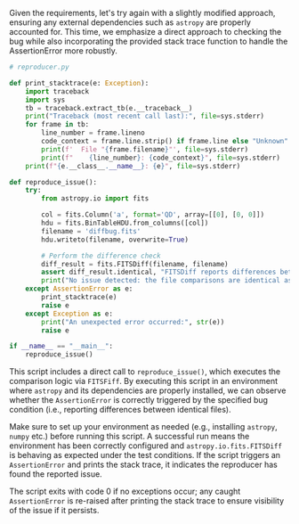 Given the requirements, let's try again with a slightly modified approach, ensuring any external dependencies such as `astropy` are properly accounted for. This time, we emphasize a direct approach to checking the bug while also incorporating the provided stack trace function to handle the AssertionError more robustly.

```python
# reproducer.py

def print_stacktrace(e: Exception):
    import traceback
    import sys
    tb = traceback.extract_tb(e.__traceback__)
    print("Traceback (most recent call last):", file=sys.stderr)
    for frame in tb:
        line_number = frame.lineno
        code_context = frame.line.strip() if frame.line else "Unknown"
        print(f'  File "{frame.filename}"', file=sys.stderr)
        print(f"    {line_number}: {code_context}", file=sys.stderr)
    print(f"{e.__class__.__name__}: {e}", file=sys.stderr)

def reproduce_issue():
    try:
        from astropy.io import fits

        col = fits.Column('a', format='QD', array=[[0], [0, 0]])
        hdu = fits.BinTableHDU.from_columns([col])
        filename = 'diffbug.fits'
        hdu.writeto(filename, overwrite=True)

        # Perform the difference check
        diff_result = fits.FITSDiff(filename, filename)
        assert diff_result.identical, "FITSDiff reports differences between identical files."
        print("No issue detected: the file comparisons are identical as expected.")
    except AssertionError as e:
        print_stacktrace(e)
        raise e
    except Exception as e:
        print("An unexpected error occurred:", str(e))
        raise e

if __name__ == "__main__":
    reproduce_issue()
```

This script includes a direct call to `reproduce_issue()`, which executes the comparison logic via `FITSFiff`. By executing this script in an environment where `astropy` and its dependencies are properly installed, we can observe whether the `AssertionError` is correctly triggered by the specified bug condition (i.e., reporting differences between identical files).

Make sure to set up your environment as needed (e.g., installing `astropy`, `numpy` etc.) before running this script. A successful run means the environment has been correctly configured and `astropy.io.fits.FITSDiff` is behaving as expected under the test conditions. If the script triggers an `AssertionError` and prints the stack trace, it indicates the reproducer has found the reported issue.

The script exits with code 0 if no exceptions occur; any caught `AssertionError` is re-raised after printing the stack trace to ensure visibility of the issue if it persists.